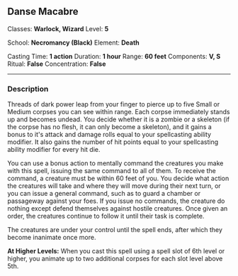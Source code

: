## Danse Macabre

Classes: **Warlock, Wizard**
Level: **5**

School: **Necromancy (Black)**
Element: **Death**

Casting Time: **1 action**
Duration: **1 hour**
Range: **60 feet**
Components: **V, S**
Ritual: **False**
Concentration: **False**

------

### Description

Threads of dark power leap from your finger to pierce up to five Small or Medium corpses you can see within range. Each corpse immediately stands up and becomes undead. You decide whether it is a zombie or a skeleton (if the corpse has no flesh, it can only become a skeleton), and it gains a bonus to it's attack and damage rolls equal to your spellcasting ability modifier. It also gains the number of hit points equal to your spellcasting ability modifier for every hit die.

You can use a bonus action to mentally command the creatures you make with this spell, issuing the same command to all of them. To receive the command, a creature must be within 60 feet of you. You decide what action the creatures will take and where they will move during their next turn, or you can issue a general command, such as to guard a chamber or passageway against your foes. If you issue no commands, the creature do nothing except defend themselves against hostile creatures. Once given an order, the creatures continue to follow it until their task is complete.

The creatures are under your control until the spell ends, after which they become inanimate once more.

**At Higher Levels:** When you cast this spell using a spell slot of 6th level or higher, you animate up to two additional corpses for each slot level above 5th.